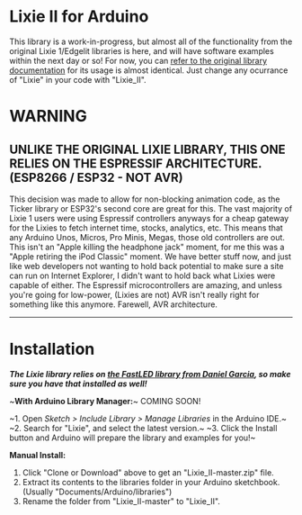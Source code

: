 # Lixie II for Arduino

This library is a work-in-progress, but almost all of the functionality from the original Lixie 1/Edgelit libraries is here, and will have software examples within the next day or so! For now, you can [refer to the original library documentation](https://github.com/connornishijima/Lixie-arduino) for its usage is almost identical. Just change any ocurrance of "Lixie" in your code with "Lixie_II".

# WARNING

## UNLIKE THE ORIGINAL LIXIE LIBRARY, THIS ONE RELIES ON THE ESPRESSIF ARCHITECTURE. (ESP8266 / ESP32 - NOT AVR)

This decision was made to allow for non-blocking animation code, as the Ticker library or ESP32's second core are great for this. The vast majority of Lixie 1 users were using Espressif controllers anyways for a cheap gateway for the Lixies to fetch internet time, stocks, analytics, etc. This means that any Arduino Unos, Micros, Pro Minis, Megas, those old controllers are out. This isn't an "Apple killing the headphone jack" moment, for me this was a "Apple retiring the iPod Classic" moment. We have better stuff now, and just like web developers not wanting to hold back potential to make sure a site can run on Internet Explorer, I didn't want to hold back what Lixies were capable of either. The Espressif microcontrollers are amazing, and unless you're going for low-power, (Lixies are not) AVR isn't really right for something like this anymore. Farewell, AVR architecture. 

----------
# Installation

***The Lixie library relies on [the FastLED library from Daniel Garcia](https://github.com/FastLED/FastLED), so make sure you have that installed as well!***

~**With Arduino Library Manager:**~ COMING SOON!

~1. Open *Sketch > Include Library > Manage Libraries* in the Arduino IDE.~
~2. Search for "Lixie", and select the latest version.~
~3. Click the Install button and Arduino will prepare the library and examples for you!~

**Manual Install:**

1. Click "Clone or Download" above to get an "Lixie_II-master.zip" file.
2. Extract its contents to the libraries folder in your Arduino sketchbook. (Usually "Documents/Arduino/libraries")
3. Rename the folder from "Lixie_II-master" to "Lixie_II".
